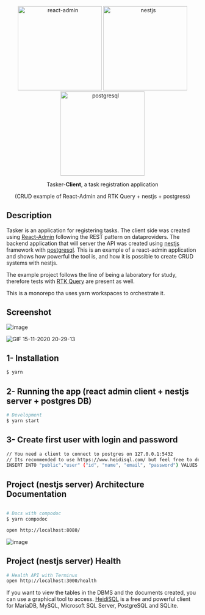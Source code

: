 <p align="center">
  <a href="https://marmelab.com/react-admin/" target="blank"><img src="https://marmelab.com/react-admin/assets/logo_white.png" width="220" alt="react-admin" /></a>
  <a href="http://nestjs.com/" target="blank"><img src="https://docs.nestjs.com/assets/logo-small-gradient.svg" width="220" alt="nestjs" /></a>
  <a href="https://www.postgresql.org/" target="blank"><img src="https://www.postgresql.org/media/img/about/press/elephant.png" width="220" alt="postgresql" /></a>
</p>

<p align="center">Tasker-<strong>Client</strong>, a task registration application</p>
<p align="center">(CRUD example of React-Admin and RTK Query + nestjs + postgress)</p>

## Description

Tasker is an application for registering tasks. The client side was created using [React-Admin](https://marmelab.com/react-admin/Readme.html) following the REST pattern on dataproviders. The backend application that will server the API was created using [nestjs](https://docs.nestjs.com/) framework with [postgresql](https://www.postgresql.org/). This is an example of a react-admin application and shows how powerful the tool is, and how it is possible to create CRUD systems with nestjs.

The example project follows the line of being a laboratory for study, therefore tests with [RTK Query](https://redux-toolkit.js.org/rtk-query/overview) are present as well.

This is a monorepo tha uses yarn workspaces to orchestrate it.

## Screenshot

![image](https://user-images.githubusercontent.com/7409802/123529179-4e44d500-d6c4-11eb-811b-f2b1406cb58b.png)

![GIF 15-11-2020 20-29-13](https://user-images.githubusercontent.com/7409802/99199957-5aa59e80-2781-11eb-9bd6-09e14f9c0981.gif)

## 1- Installation

```bash
$ yarn
```

## 2- Running the app (react admin client + nestjs server + postgres DB)

```bash
# Development
$ yarn start
```

## 3- Create first user with login and password

```bash
// You need a client to connect to postgres on 127.0.0.1:5432
// Its recommended to use https://www.heidisql.com/ but feel free to decide.
INSERT INTO "public"."user" ("id", "name", "email", "password") VALUES (1, 'admin', 'admin@gmail.com', "admin");
```

## Project (nestjs server) Architecture Documentation

```bash

# Docs with compodoc
$ yarn compodoc

open http://localhost:8080/
```

![image](https://user-images.githubusercontent.com/7409802/99883854-b43a1d00-2c08-11eb-9e3d-0242c5098e2f.png)

## Project (nestjs server) Health

```bash
# Health API with Terminus
open http://localhost:3000/health
```

If you want to view the tables in the DBMS and the documents created, you can use a graphical tool to access.
[HeidiSQL](https://www.heidisql.com/) is a free and powerful client for MariaDB, MySQL, Microsoft SQL Server, PostgreSQL and SQLite.
